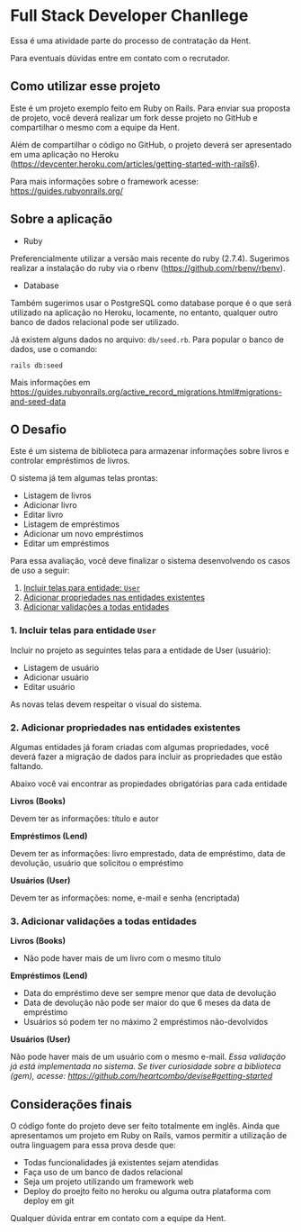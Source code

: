 # Full Stack Developer Chanllege

Essa é uma atividade parte do processo de contratação da Hent. 

Para eventuais dúvidas entre em contato com o recrutador.

## Como utilizar esse projeto

Este é um projeto exemplo feito em Ruby on Rails. Para enviar sua proposta de projeto, você deverá realizar um fork desse projeto no GitHub e compartilhar o mesmo com a equipe da Hent.

Além de compartilhar o código no GitHub, o projeto deverá ser apresentado em uma aplicação no Heroku (https://devcenter.heroku.com/articles/getting-started-with-rails6).

Para mais informações sobre o framework acesse: https://guides.rubyonrails.org/

## Sobre a aplicação

* Ruby

Preferencialmente utilizar a versão mais recente do ruby (2.7.4). Sugerimos realizar a instalação do ruby via o rbenv (https://github.com/rbenv/rbenv).


* Database

 Também sugerimos usar o PostgreSQL como database porque é o que será utilizado na aplicação no Heroku, locamente, no entanto, qualquer outro banco de dados relacional pode ser utilizado. 

Já existem alguns dados no arquivo: `db/seed.rb`. Para popular o banco de dados, use o comando:

`rails db:seed`

Mais informações em https://guides.rubyonrails.org/active_record_migrations.html#migrations-and-seed-data

## O Desafio

Este é um sistema de biblioteca para armazenar informações sobre livros e controlar empréstimos de livros.

O sistema já tem algumas telas prontas:

 - Listagem de livros
 - Adicionar livro
 - Editar livro
 - Listagem de empréstimos
 - Adicionar um novo empréstimos
 - Editar um empréstimos

Para essa avaliação, você deve finalizar o sistema desenvolvendo os casos de uso a seguir: 

1. [Incluir telas para entidade: `User`](https://github.com/hent-dev/full-stack-challenge#1-incluir-telas-para-entidade-user)
2. [Adicionar propriedades nas entidades existentes](https://github.com/hent-dev/full-stack-challenge#2-adicionar-propriedades-nas-entidades-existentes)
3. [Adicionar validações a todas entidades](https://github.com/hent-dev/full-stack-challenge#3-adicionar-valida%C3%A7%C3%B5es-a-todas-entidades)


### 1. Incluir telas para entidade `User`

Incluir no projeto as seguintes telas para a entidade de User (usuário):

 - Listagem de usuário
 - Adicionar usuário
 - Editar usuário

 As novas telas devem respeitar o visual do sistema.

### 2. Adicionar propriedades nas entidades existentes

Algumas entidades já foram criadas com algumas propriedades, você deverá fazer a migração de dados para incluir as propriedades que estão faltando.

Abaixo você vai encontrar as propiedades obrigatórias para cada entidade

**Livros (Books)**

Devem ter as informações: título e autor

**Empréstimos (Lend)**

Devem ter as informações: livro emprestado, data de empréstimo, data de devolução, usuário que solicitou o empréstimo

**Usuários (User)**

Devem ter as informações: nome, e-mail e senha (encriptada)

### 3. Adicionar validações a todas entidades 

**Livros (Books)**

- Não pode haver mais de um livro com o mesmo título

**Empréstimos (Lend)**

- Data do empréstimo deve ser sempre menor que data de devolução
- Data de devolução não pode ser maior do que 6 meses da data de empréstimo
- Usuários só podem ter no máximo 2 empréstimos não-devolvidos

**Usuários (User)**

Não pode haver mais de um usuário com o mesmo e-mail. 
_Essa validação já está implementada no sistema. Se tiver curiosidade sobre a biblioteca (gem), acesse: https://github.com/heartcombo/devise#getting-started_


## Considerações finais

O código fonte do projeto deve ser feito totalmente em inglês.
Ainda que apresentamos um projeto em Ruby on Rails, vamos permitir a utilização de outra linguagem para essa prova desde que:
 - Todas funcionalidades já existentes sejam atendidas
 - Faça uso de um banco de dados relacional
 - Seja um projeto utilizando um framework web
 - Deploy do proejto feito no heroku ou alguma outra plataforma com deploy em git

Qualquer dúvida entrar em contato com a equipe da Hent.

